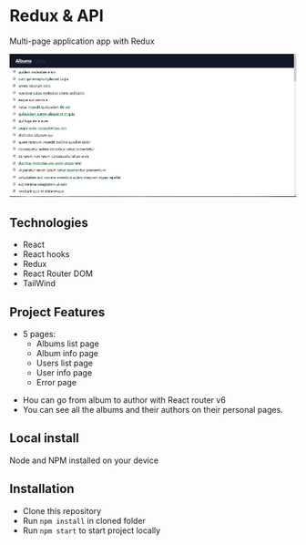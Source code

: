 # Redux & API

Multi-page application app with Redux

![project](./redux.gif)

## Technologies

* React
* React hooks
* Redux
* React Router DOM
* TailWind


## Project Features

- 5 pages:
  - Albums list page
  - Album info page
  - Users list page
  - User info page
  - Error page


* Нou can go from album to author with React router v6
* You can see all the albums and their authors on their personal pages.
 
## Local install

  Node and NPM installed on your device
    
## Installation

   * Clone this repository
   * Run `npm install` in cloned folder
   * Run `npm start` to start project locally

